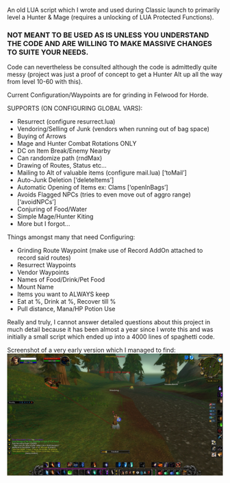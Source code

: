An old LUA script which I wrote and used during Classic launch to primarily level a Hunter & Mage (requires a unlocking of LUA Protected Functions). 

### NOT MEANT TO BE USED AS IS UNLESS YOU UNDERSTAND THE CODE AND ARE WILLING TO MAKE MASSIVE CHANGES TO SUITE YOUR NEEDS. 

Code can nevertheless be consulted although the code is admittedly quite messy (project was just a proof of concept to get a Hunter Alt up all the way from level 10-60 with this).

Current Configuration/Waypoints are for grinding in Felwood for Horde.

SUPPORTS (ON CONFIGURING GLOBAL VARS):
- Resurrect (configure resurrect.lua)
- Vendoring/Selling of Junk (vendors when running out of bag space)
- Buying of Arrows
- Mage and Hunter Combat Rotations ONLY
- DC on Item Break/Enemy Nearby
- Can randomize path (rndMax)
- Drawing of Routes,  Status etc…
- Mailing to Alt of valuable items (configure mail.lua) [‘toMail’]
- Auto-Junk Deletion [‘deleteItems’]
- Automatic Opening of Items ex: Clams [‘openInBags’]
- Avoids Flagged NPCs (tries to even move out of aggro range) [‘avoidNPCs’]
- Conjuring of Food/Water
- Simple Mage/Hunter Kiting
- More but I forgot…

Things amongst many that need Configuring:
- Grinding Route Waypoint (make use of Record AddOn attached to record said routes)
- Resurrect Waypoints
- Vendor Waypoints
- Names of Food/Drink/Pet Food
- Mount Name
- Items you want to ALWAYS keep
- Eat at %, Drink at %, Recover till %
- Pull distance, Mana/HP Potion Use

Really and truly, I cannot answer detailed questions about this project in much detail because it has been almost a year since I wrote this and was initially a small script which ended up into a 4000 lines of spaghetti code.

Screenshot of a very early version which I managed to find:
![Screenshot](img.jpg)
